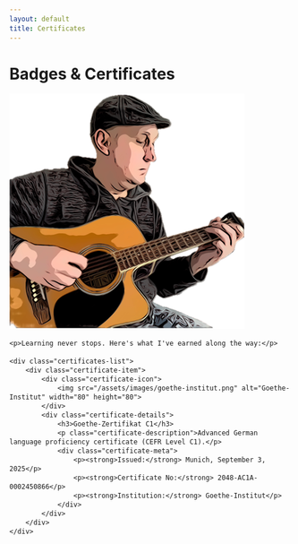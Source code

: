 ```yaml
---
layout: default
title: Certificates
---
```


<div class="page-header">
    <h1 class="page-title">Badges & Certificates</h1>
</div>

<div class="page-content">
    <img src="/assets/images/me-and-guitar.png" alt="Andrej with guitar" class="about-photo" onerror="this.style.display='none'">
    
    <p>Learning never stops. Here's what I've earned along the way:</p>
    
    <div class="certificates-list">
        <div class="certificate-item">
            <div class="certificate-icon">
                <img src="/assets/images/goethe-institut.png" alt="Goethe-Institut" width="80" height="80">
            </div>
            <div class="certificate-details">
                <h3>Goethe-Zertifikat C1</h3>
                <p class="certificate-description">Advanced German language proficiency certificate (CEFR Level C1).</p>
                <div class="certificate-meta">
                    <p><strong>Issued:</strong> Munich, September 3, 2025</p>
                    <p><strong>Certificate No:</strong> 2048-AC1A-0002450866</p>
                    <p><strong>Institution:</strong> Goethe-Institut</p>
                </div>
            </div>
        </div>
    </div>
</div>
